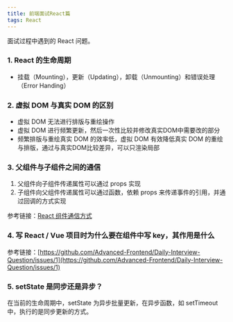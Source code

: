 ```yaml
---
title: 前端面试React篇
tags: React
---
```

面试过程中遇到的 React 问题。

### 1. React 的生命周期  
  - 挂载（Mounting），更新（Updating），卸载（Unmounting）和错误处理（Error Handing）

### 2. 虚拟 DOM 与真实 DOM 的区别  
  - 虚拟 DOM 无法进行排版与重绘操作  
  - 虚拟 DOM 进行频繁更新，然后一次性比较并修改真实DOM中需要改的部分  
  - 频繁排版与重绘真实 DOM 的效率低，虚拟 DOM 有效降低真实 DOM 的重绘与排版，通过与真实DOM比较差异，可以只渲染局部  

### 3. 父组件与子组件之间的通信
  1. 父组件向子组件传递属性可以通过 props 实现
  2. 子组件向父组件传递属性可以通过函数，依赖 props 来传递事件的引用，并通过回调的方式实现
  
  参考链接：[React 组件通信方式](https://github.com/lgwebdream/FE-Interview/issues/31)

### 4. 写 React / Vue 项目时为什么要在组件中写 key，其作用是什么
参考链接：[https://github.com/Advanced-Frontend/Daily-Interview-Question/issues/1](https://github.com/Advanced-Frontend/Daily-Interview-Question/issues/1)

### 5. setState 是同步还是异步？
在当前的生命周期中，setState 为异步批量更新，在异步函数，如 setTimeout 中，执行的是同步更新的方式。

